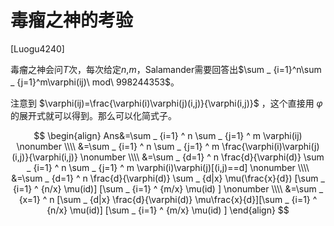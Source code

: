 # 毒瘤之神的考验
[Luogu4240]

毒瘤之神会问$T$次，每次给定$n$,$m$，Salamander需要回答出$\sum _ {i=1}^n\sum _ {j=1}^m\varphi(ij)\ mod\ 998244353$。

注意到 $\varphi(ij)=\frac{\varphi(i)\varphi(j)(i,j)}{\varphi(i,j)}$ ，这个直接用 $\varphi$ 的展开式就可以得到。那么可以化简式子。

$$
\begin{align}
Ans&=\sum _ {i=1} ^ n \sum _ {j=1} ^ m \varphi(ij) \nonumber \\\\
&=\sum _ {i=1} ^ n \sum _ {j=1} ^ m \frac{\varphi(i)\varphi(j)(i,j)}{\varphi(i,j)} \nonumber \\\\
&=\sum _ {d=1} ^ n \frac{d}{\varphi(d)} \sum _ {i=1} ^ n \sum _ {j=1} ^ m \varphi(i)\varphi(j)[(i,j)==d] \nonumber \\\\
&=\sum _ {d=1} ^ n \frac{d}{\varphi(d)} \sum _ {d|x} \mu(\frac{x}{d}) [\sum _ {i=1} ^ {n/x} \mu(id)] [\sum _ {i=1} ^ {m/x} \mu(id) ] \nonumber \\\\
&=\sum _ {x=1} ^ n [\sum _ {d|x} \frac{d}{\varphi(d)} \mu\frac{x}{d}][\sum _ {i=1} ^ {n/x} \mu(id)] [\sum _ {i=1} ^ {m/x} \mu(id) ]
\end{align}
$$